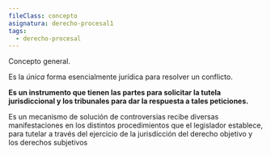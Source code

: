 ```yaml
---
fileClass: concepto
asignatura: derecho-procesal1
tags:
  - derecho-procesal
---
```

Concepto general. 

Es la *única* forma esencialmente jurídica para resolver un conflicto. 

**Es un instrumento que tienen las partes para solicitar la tutela jurisdiccional y los tribunales para dar la respuesta a tales peticiones.**

Es un mecanismo de solución de controversias recibe diversas manifestaciones en los distintos procedimientos que el legislador establece, para tutelar a través del ejercicio de la jurisdicción del derecho objetivo y los derechos subjetivos

